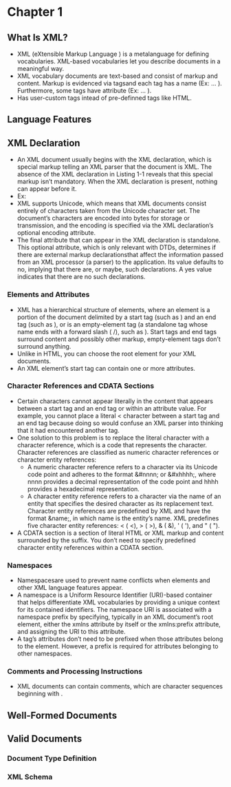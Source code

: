 # Chapter 1
## What Is XML?
- XML (eXtensible Markup Language ) is a metalanguage for defining vocabularies. XML-based vocabularies let you describe documents in a meaningful way.
- XML vocabulary documents are text-based and consist of markup and content. Markup is evidenced via tagsand each tag has a name (Ex: <ingredients> ... </ingredients>). Furthermore, some tags have attribute (Ex: <ingredient qty="2"> ... </ingredient>).
- Has user-custom tags intead of pre-definned tags like HTML.
## Language Features
## XML Declaration
- An XML document usually begins with the XML declaration, which is special markup telling an XML parser that the document is XML. The absence of the XML declaration in Listing 1-1 reveals that this special markup isn’t mandatory. When the XML declaration is present, nothing can appear before it.
- Ex: <?xml version="1.0" encoding="ISO-8859-1"?>
- XML supports Unicode, which means that XML documents consist entirely of characters taken from the Unicode character set. The document’s characters are encoded into bytes for storage or transmission, and the encoding is specified via the XML declaration’s optional encoding attribute.
- The final attribute that can appear in the XML declaration is standalone. This optional attribute, which is only relevant with DTDs, determines if there are external markup declarationsthat affect the information passed from an XML processor (a parser) to the application. Its value defaults to no, implying that there are, or maybe, such declarations. A yes value indicates that there are no such declarations.
### Elements and Attributes
- XML has a hierarchical structure of elements, where an element is a portion of the document delimited by a start tag (such as <name>) and an end tag (such as </name>), or is an empty-element tag (a standalone tag whose name ends with a forward slash ( /), such as <break/>). Start tags and end tags surround content and possibly other markup, empty-element tags don’t surround anything.
- Unlike in HTML, you can choose the root element for your XML documents.
- An XML element’s start tag can contain one or more attributes.
### Character References and CDATA Sections
- Certain characters cannot appear literally in the content that appears between a start tag and an end tag or within an attribute value. For example, you cannot place a literal < character between a start tag and an end tag because doing so would confuse an XML parser into thinking that it had encountered another tag. 
- One solution to this problem is to replace the literal character with a character reference, which is a code that represents the character. Character references are classified as numeric character references or character entity references:
   - A numeric character reference refers to a character via its Unicode code point and adheres to the format &#nnnn; or &#xhhhh;, where nnnn provides a decimal representation of the code point and hhhh provides a hexadecimal representation.
   -  A character entity reference refers to a character via the name of an entity that specifies the desired character as its replacement text. Character entity references are predefined by XML and have the format &name;, in which name is the entity’s name. XML predefines five character entity references: &lt; ( <), &gt; ( >), &amp; ( &), &apos; ( '), and &quot; ( ").
-  A CDATA section is a section of literal HTML or XML markup and content surrounded by the <![CDATA[ prefix and the ]]> suffix. You don’t need to specify predefined character entity references within a CDATA section.
### Namespaces
- Namespacesare used to prevent name conflicts when elements and other XML language features appear.
- A namespace is a Uniform Resource Identifier (URI)-based container that helps differentiate XML vocabularies by providing a unique context for its contained identifiers. The namespace URI is associated with a namespace prefix by specifying, typically in an XML document’s root element, either the xmlns attribute by itself or the xmlns:prefix attribute, and assigning the URI to this attribute.
- A tag’s attributes don’t need to be prefixed when those attributes belong to the element. However, a prefix is required for attributes belonging to other namespaces.
### Comments and Processing Instructions 
- XML documents can contain comments, which are character sequences beginning with <!-- and ending with -->.
## Well-Formed Documents
## Valid Documents
### Document Type Definition
### XML Schema
